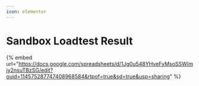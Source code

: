 ```yaml
---
icon: elementor
---
```


# Sandbox Loadtest Result



{% embed url="https://docs.google.com/spreadsheets/d/1Jg0u548YHveFyMsoSSWImjy2nsuTBzSG/edit?ouid=114575287747408968584&rtpof=true&sd=true&usp=sharing" %}
